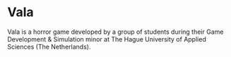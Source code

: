 # Vala

Vala is a horror game developed by a group of students during their Game
Development & Simulation minor at The Hague University of Applied Sciences
(The Netherlands).
